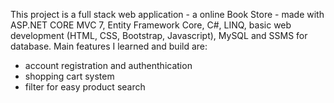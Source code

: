 This project is a full stack web application - a online Book Store -  made with ASP.NET CORE MVC 7, Entity Framework Core, C#, LINQ, basic web development (HTML, CSS, Bootstrap, Javascript), MySQL and SSMS for database. 
Main features I learned and build are:
- account registration and authenthication 
- shopping cart system 
- filter for easy product search
